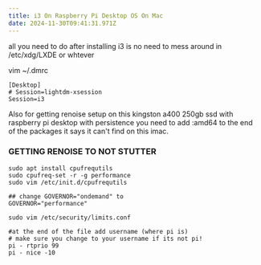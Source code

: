 ```yaml
---
title: i3 On Raspberry Pi Desktop OS On Mac
date: 2024-11-30T09:41:31.971Z
---
```

a﻿ll you need to do after installing i3 is no need to mess around in /etc/xdg/LXDE or whtever

v﻿im ~/.dmrc

```
[Desktop]
# Session=lightdm-xsession
Session=i3

```

A﻿lso for getting renoise setup on this kingston a400 250gb ssd with raspberry pi desktop with persistence you need to add :amd64 to the end of the packages it says it can't find on this imac.

### G﻿ETTING RENOISE TO NOT STUTTER

```
sudo apt install cpufrequtils
sudo cpufreq-set -r -g performance
sudo vim /etc/init.d/cpufrequtils

## change GOVERNOR="ondemand" to
GOVERNOR="performance"

sudo vim /etc/security/limits.conf

#at the end of the file add username (where pi is)
# make sure you change to your username if its not pi!
pi - rtprio 99
pi - nice -10
```